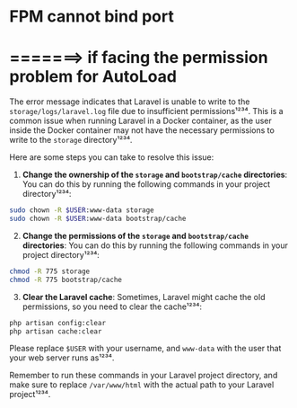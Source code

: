 # FPM cannot bind port

# =======> if facing the permission problem for AutoLoad


The error message indicates that Laravel is unable to write to the `storage/logs/laravel.log` file due to insufficient permissions¹²³⁴. This is a common issue when running Laravel in a Docker container, as the user inside the Docker container may not have the necessary permissions to write to the `storage` directory¹²³⁴.

Here are some steps you can take to resolve this issue:

1. **Change the ownership of the `storage` and `bootstrap/cache` directories**: You can do this by running the following commands in your project directory¹²³⁴:

```bash
sudo chown -R $USER:www-data storage
sudo chown -R $USER:www-data bootstrap/cache
```

2. **Change the permissions of the `storage` and `bootstrap/cache` directories**: You can do this by running the following commands in your project directory¹²³⁴:

```bash
chmod -R 775 storage
chmod -R 775 bootstrap/cache
```

3. **Clear the Laravel cache**: Sometimes, Laravel might cache the old permissions, so you need to clear the cache¹²³⁴:

```bash
php artisan config:clear
php artisan cache:clear
```

Please replace `$USER` with your username, and `www-data` with the user that your web server runs as¹²³⁴.

Remember to run these commands in your Laravel project directory, and make sure to replace `/var/www/html` with the actual path to your Laravel project¹²³⁴.

 